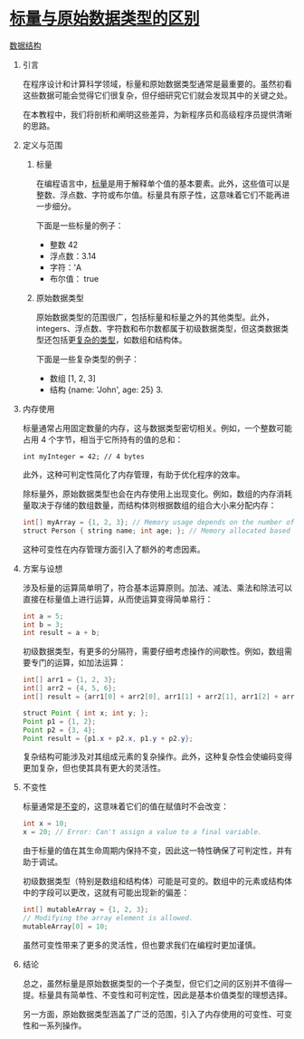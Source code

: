 # [标量与原始数据类型的区别](https://www.baeldung.com/cs/scalars-vs-primitive-data-types)

[数据结构](README-zh.md)

1. 引言

    在程序设计和计算科学领域，标量和原始数据类型通常是最重要的。虽然初看这些数据可能会觉得它们很复杂，但仔细研究它们就会发现其中的关键之处。

    在本教程中，我们将剖析和阐明这些差异，为新程序员和高级程序员提供清晰的思路。

2. 定义与范围

    1. 标量

        在编程语言中，[标量](https://www.baeldung.com/cs/image-processing-feature-descriptors)是用于解释单个值的基本要素。此外，这些值可以是整数、浮点数、字符或布尔值。标量具有原子性，这意味着它们不能再进一步细分。

        下面是一些标量的例子：

        - 整数 42
        - 浮点数：3.14
        - 字符：'A
        - 布尔值： true
    2. 原始数据类型

        原始数据类型的范围很广，包括标量和标量之外的其他类型。此外，intеgеrs、浮点数、字符数和布尔数都属于初级数据类型，但这类数据类型还包括更[复杂的类型](https://www.baeldung.com/java-arrays-guide)，如数组和结构体。

        下面是一些复杂类型的例子：

        - 数组 [1, 2, 3]
        - 结构 {name: 'John', age: 25} 3.
3. 内存使用

    标量通常占用固定数量的内存，这与数据类型密切相关。例如，一个整数可能占用 4 个字节，相当于它所持有的值的总和：

    `int myInteger = 42; // 4 bytes`

    此外，这种可判定性简化了内存管理，有助于优化程序的效率。

    除标量外，原始数据类型也会在内存使用上出现变化。例如，数组的内存消耗量取决于存储的数组数量，而结构体则根据数组的组合大小来分配内存：

    ```java
    int[] myArray = {1, 2, 3}; // Memory usage depends on the number of elements.
    struct Person { string name; int age; }; // Memory allocated based on the size of members.
    ```

    这种可变性在内存管理方面引入了额外的考虑因素。

4. 方案与设想

    涉及标量的运算简单明了，符合基本运算原则。加法、减法、乘法和除法可以直接在标量值上进行运算，从而使运算变得简单易行：

    ```java
    int a = 5;
    int b = 3; 
    int result = a + b;
    ```

    初级数据类型，有更多的分隔符，需要仔细考虑操作的间歇性。例如，数组需要专门的运算，如加法运算：

    ```java
    int[] arr1 = {1, 2, 3};
    int[] arr2 = {4, 5, 6};
    int[] result = {arr1[0] + arr2[0], arr1[1] + arr2[1], arr1[2] + arr2[2]}; 

    struct Point { int x; int y; };
    Point p1 = {1, 2};
    Point p2 = {3, 4};
    Point result = {p1.x + p2.x, p1.y + p2.y}; 
    ```

    复杂结构可能涉及对其组成元素的复杂操作。此外，这种复杂性会使编码变得更加复杂，但也使其具有更大的灵活性。

5. 不变性

    标量通常是[不变](https://www.baeldung.com/java-immutable-object)的，这意味着它们的值在赋值时不会改变：

    ```java
    int x = 10;
    x = 20; // Error: Can't assign a value to a final variable.
    ```

    由于标量的值在其生命周期内保持不变，因此这一特性确保了可判定性，并有助于调试。

    初级数据类型（特别是数组和结构体）可能是可变的。数组中的元素或结构体中的字段可以更改，这就有可能出现新的偏差：

    ```java
    int[] mutableArray = {1, 2, 3}; 
    // Modifying the array element is allowed.
    mutableArray[0] = 10;
    ```

    虽然可变性带来了更多的灵活性，但也要求我们在编程时更加谨慎。

6. 结论

    总之，虽然标量是原始数据类型的一个子类型，但它们之间的区别并不值得一提。标量具有简单性、不变性和可判定性，因此是基本价值类型的理想选择。

    另一方面，原始数据类型涵盖了广泛的范围，引入了内存使用的可变性、可变性和一系列操作。
